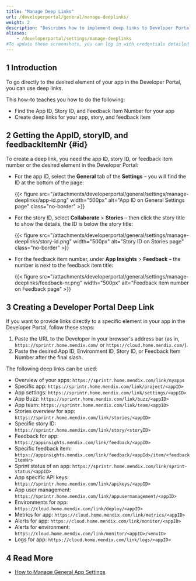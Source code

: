 ```yaml
---
title: "Manage Deep Links"
url: /developerportal/general/manage-deeplinks/
weight: 2
description: "Describes how to implement deep links to Developer Portal pages."
aliases:
    - /developerportal/settings/manage-deeplinks
#To update these screenshots, you can log in with credentials detailed in How to Update Screenshots Using Team Apps.
---
```


## 1 Introduction

To go directly to the desired element of your app in the Developer Portal, you can use deep links.

This how-to teaches you how to do the following:

* Find the App ID, Story ID, and Feedback Item Number for your app
* Create deep links for your app, story, and feedback item

## 2 Getting the AppID, storyID, and feedbackItemNr {#id}

To create a deep link, you need the app ID, story ID, or feedback item number or the desired element in the Developer Portal:

* For the app ID, select the **General** tab of the **Settings** – you will find the ID at the bottom of the page:

    {{< figure src="/attachments/developerportal/general/settings/manage-deeplinks/app-id.png" width="500px" alt="App ID on General Settings page" class="no-border" >}}

* For the story ID, select **Collaborate** > **Stories** – then click the story title to show the details, the ID is below the story title:

    {{< figure src="/attachments/developerportal/general/settings/manage-deeplinks/story-id.png" width="500px" alt="Story ID on Stories page" class="no-border" >}}

* For the feedback item number, under **App Insights** > **Feedback** – the number is next to the feedback item title:

    {{< figure src="/attachments/developerportal/general/settings/manage-deeplinks/feedback-nr.png" width="500px" alt="Feedback item number on Feedback page" >}}

## 3 Creating a Developer Portal Deep Link

If you want to provide links directly to a specific element in your app in the Developer Portal, follow these steps:

1. Paste the URL to the Developer in your browser's address bar (as in, `https://sprintr.home.mendix.com/` or `https://cloud.home.mendix.com/`).
2. Paste the desired App ID, Environment ID, Story ID, or Feedback Item Number after the final slash.

The following deep links can be used:

* Overview of your apps: `https://sprintr.home.mendix.com/link/myapps`
* Specific app: `https://sprintr.home.mendix.com/link/project/<appID>`
* App settings: `https://sprintr.home.mendix.com/link/settings/<appID>`
* App Buzz: `https://sprintr.home.mendix.com/link/buzz/<appID>`
* App team: `https://sprintr.home.mendix.com/link/team/<appID>`
* Stories overview for app: `https://sprintr.home.mendix.com/link/stories/<appID>`
* Specific story ID: `https://sprintr.home.mendix.com/link/story/<storyID>`
* Feedback for app: `https://appinsights.mendix.com/link/feedback/<appID>`
* Specific feedback item: `https://appinsights.mendix.com/link/feedback/<appId>/item/<feedbackItemNr>`
* Sprint status of an app: `https://sprintr.home.mendix.com/link/sprint-status/<appID>`
* App specific API keys: `https://sprintr.home.mendix.com/link/apikeys/<appID>`
* App user management: `https://sprintr.home.mendix.com/link/appusermanagement/<appID>`
* Environments for app: `https://cloud.home.mendix.com/link/deploy/<appID>`
* Metrics for app: `https://cloud.home.mendix.com/link/metrics/<appID>`
* Alerts for app: `https://cloud.home.mendix.com/link/monitor/<appID>`
* Alerts for environment: `https://cloud.home.mendix.com/link/monitor/<appID>/<envID>`
* Logs for app: `https://cloud.home.mendix.com/link/logs/<appID>`

## 4 Read More

* [How to Manage General App Settings](/developerportal/collaborate/general-settings/)

